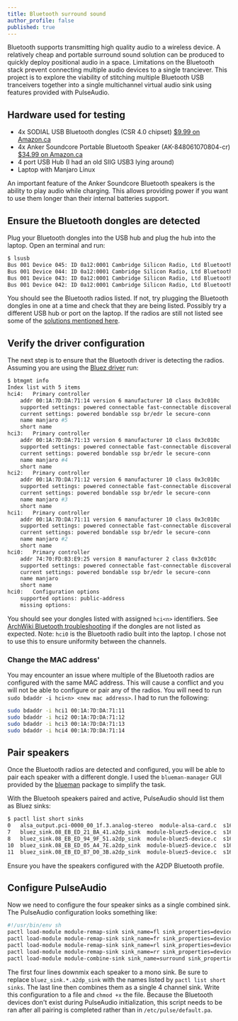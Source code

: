 ```yaml
---
title: Bluetooth surround sound
author_profile: false
published: true
---
```


Bluetooth supports transmitting high quality audio to a wireless device. A relatively cheap and portable surround sound solution can be produced to quickly deploy positional audio in a space. Limitations on the Bluetooth stack prevent connecting multiple audio devices to a single tranciever. This project is to explore the viability of stitching multiple Bluetooth USB tranceivers together into a single multichannel virtual audio sink using features provided with PulseAudio.

## Hardware used for testing
- 4x SODIAL USB Bluetooth dongles (CSR 4.0 chipset) [$9.99 on Amazon.ca](https://www.amazon.ca/gp/product/B00E38N7QE/)
- 4x Anker Soundcore Portable Bluetooth Speaker (AK-848061070804-cr) [$34.99 on Amazon.ca](https://www.amazon.ca/gp/product/B07QQQG7FV/)
- 4 port USB Hub (I had an old SIIG USB3 lying around)
- Laptop with Manjaro Linux

An important feature of the Anker Soundcore Bluetooth speakers is the ability to play audio while charging. This allows providing power if you want to use them longer than their internal batteries support.

## Ensure the Bluetooth dongles are detected
Plug your Bluetooth dongles into the USB hub and plug the hub into the laptop. Open an terminal and run:
```sh
$ lsusb
Bus 001 Device 045: ID 0a12:0001 Cambridge Silicon Radio, Ltd Bluetooth Dongle (HCI mode)
Bus 001 Device 044: ID 0a12:0001 Cambridge Silicon Radio, Ltd Bluetooth Dongle (HCI mode)
Bus 001 Device 043: ID 0a12:0001 Cambridge Silicon Radio, Ltd Bluetooth Dongle (HCI mode)
Bus 001 Device 042: ID 0a12:0001 Cambridge Silicon Radio, Ltd Bluetooth Dongle (HCI mode)
```

You should see the Bluetooth radios listed. If not, try plugging the Bluetooth dongles in one at a time and check that they are being listed.
Possibly try a different USB hub or port on the laptop. If the radios are still not listed see some of the [solutions mentioned here](https://superuser.com/questions/1310775/bluetooth-adapter-not-detected-on-linux).

## Verify the driver configuration
The next step is to ensure that the Bluetooth driver is detecting the radios. Assuming you are using the [Bluez driver](https://archlinux.org/packages/extra/x86_64/bluez/) run:
```sh
$ btmgmt info
Index list with 5 items
hci4:	Primary controller
	addr 00:1A:7D:DA:71:14 version 6 manufacturer 10 class 0x3c010c
	supported settings: powered connectable fast-connectable discoverable bondable link-security ssp br/edr hs le advertising secure-conn debug-keys privacy static-addr phy-configuration 
	current settings: powered bondable ssp br/edr le secure-conn 
	name manjaro #5
	short name 
hci3:	Primary controller
	addr 00:1A:7D:DA:71:13 version 6 manufacturer 10 class 0x3c010c
	supported settings: powered connectable fast-connectable discoverable bondable link-security ssp br/edr hs le advertising secure-conn debug-keys privacy static-addr phy-configuration 
	current settings: powered bondable ssp br/edr le secure-conn 
	name manjaro #4
	short name 
hci2:	Primary controller
	addr 00:1A:7D:DA:71:12 version 6 manufacturer 10 class 0x3c010c
	supported settings: powered connectable fast-connectable discoverable bondable link-security ssp br/edr hs le advertising secure-conn debug-keys privacy static-addr phy-configuration 
	current settings: powered bondable ssp br/edr le secure-conn 
	name manjaro #3
	short name 
hci1:	Primary controller
	addr 00:1A:7D:DA:71:11 version 6 manufacturer 10 class 0x3c010c
	supported settings: powered connectable fast-connectable discoverable bondable link-security ssp br/edr hs le advertising secure-conn debug-keys privacy static-addr phy-configuration 
	current settings: powered bondable ssp br/edr le secure-conn 
	name manjaro #2
	short name 
hci0:	Primary controller
	addr 74:70:FD:B3:E9:25 version 8 manufacturer 2 class 0x3c010c
	supported settings: powered connectable fast-connectable discoverable bondable link-security ssp br/edr hs le advertising secure-conn debug-keys privacy configuration static-addr phy-configuration wide-band-speech 
	current settings: powered bondable ssp br/edr le secure-conn 
	name manjaro
	short name 
hci0:	Configuration options
	supported options: public-address 
	missing options: 

```

You should see your dongles listed with assigned `hci<n>` identifiers. See [ArchWiki Bluetooth troubleshooting](https://wiki.archlinux.org/index.php/Bluetooth#Bluetooth_USB_Dongle) if the dongles are not listed as expected.
Note: `hci0` is the Bluetooth radio built into the laptop. I chose not to use this to ensure uniformity between the channels.

### Change the MAC address'
You may encounter an issue where multiple of the Bluetooth radios are configured with the same MAC address. This will cause a conflict and you will not be able to configure or pair any of the radios. You will need to run `sudo bdaddr -i hci<n> <new mac address>`.
I had to run the following:
```sh
sudo bdaddr -i hci1 00:1A:7D:DA:71:11
sudo bdaddr -i hci2 00:1A:7D:DA:71:12
sudo bdaddr -i hci3 00:1A:7D:DA:71:13
sudo bdaddr -i hci4 00:1A:7D:DA:71:14
```

## Pair speakers
Once the Bluetooth radios are detected and configured, you will be able to pair each speaker with a different dongle. I used the `blueman-manager` GUI provided by the [blueman](https://archlinux.org/packages/community/x86_64/blueman/) package to simplify the task.

With the Bluetooh speakers paired and active, PulseAudio should list them as Bluez sinks:
```sh
$ pactl list short sinks
0	alsa_output.pci-0000_00_1f.3.analog-stereo	module-alsa-card.c	s16le 2ch 44100Hz	RUNNING
7	bluez_sink.08_EB_ED_21_BA_41.a2dp_sink	module-bluez5-device.c	s16le 2ch 44100Hz	RUNNING
8	bluez_sink.08_EB_ED_94_9F_51.a2dp_sink	module-bluez5-device.c	s16le 2ch 44100Hz	RUNNING
10	bluez_sink.08_EB_ED_05_A4_7E.a2dp_sink	module-bluez5-device.c	s16le 2ch 44100Hz	RUNNING
11	bluez_sink.08_EB_ED_B7_D0_3B.a2dp_sink	module-bluez5-device.c	s16le 2ch 44100Hz	RUNNING
```

Ensure you have the speakers configured with the A2DP Bluetooth profile.

## Configure PulseAudio
Now we need to configure the four speaker sinks as a single combined sink. The PulseAudio configuration looks something like:
```sh
#!/usr/bin/env sh
pactl load-module module-remap-sink sink_name=fl sink_properties=device.description="Front-left Bluetooth speaker" master=bluez_sink.08_EB_ED_21_BA_41.a2dp_sink channels=2 channel_map=front-left,front-left master_channel_map=front-left,front-right
pactl load-module module-remap-sink sink_name=fr sink_properties=device.description="Front-right Bluetooth speaker" master=bluez_sink.08_EB_ED_94_9F_51.a2dp_sink channels=2 channel_map=front-right,front-right master_channel_map=front-left,front-right
pactl load-module module-remap-sink sink_name=rl sink_properties=device.description="Rear-left Bluetooth speaker" master=bluez_sink.08_EB_ED_05_A4_7E.a2dp_sink channels=2 channel_map=rear-left,rear-left master_channel_map=front-left,front-right
pactl load-module module-remap-sink sink_name=rr sink_properties=device.description="Rear-right Bluetooth speaker" master=bluez_sink.08_EB_ED_B7_D0_3B.a2dp_sink channels=2 channel_map=rear-right,rear-right master_channel_map=front-left,front-right
pactl load-module module-combine-sink sink_name=surround sink_properties=device.description="Bluetooth surround" slaves=fl,fr,rl,rr channels=4 channel_map=front-left,front-right,rear-left,rear-right
```

The first four lines downmix each speaker to a mono sink. Be sure to replace `bluez_sink.*.a2dp_sink` with the names listed by `pactl list short sinks`. The last line then combines them as a single 4 channel sink. Write this configuration to a file and `chmod +x` the file. Because the Bluetooth devices don't exist during PulseAudio initialization, this script needs to be ran after all pairing is completed rather than in `/etc/pulse/default.pa`. 
